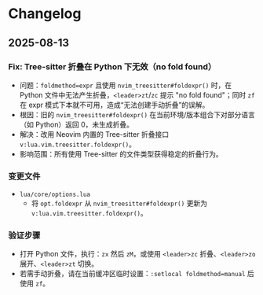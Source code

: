 # Changelog

## 2025-08-13

### Fix: Tree-sitter 折叠在 Python 下无效（no fold found）
- 问题：`foldmethod=expr` 且使用 `nvim_treesitter#foldexpr()` 时，在 Python 文件中无法产生折叠，`<leader>zt`/`zc` 提示 "no fold found"；同时 `zf` 在 expr 模式下本就不可用，造成“无法创建手动折叠”的误解。
- 根因：旧的 `nvim_treesitter#foldexpr()` 在当前环境/版本组合下对部分语言（如 Python）返回 0，未生成折叠。
- 解决：改用 Neovim 内置的 Tree-sitter 折叠接口 `v:lua.vim.treesitter.foldexpr()`。
- 影响范围：所有使用 Tree-sitter 的文件类型获得稳定的折叠行为。

### 变更文件
- `lua/core/options.lua`
  - 将 `opt.foldexpr` 从 `nvim_treesitter#foldexpr()` 更新为 `v:lua.vim.treesitter.foldexpr()`。

### 验证步骤
- 打开 Python 文件，执行：`zx` 然后 `zM`，或使用 `<leader>zc` 折叠、`<leader>zo` 展开、`<leader>zt` 切换。
- 若需手动折叠，请在当前缓冲区临时设置：`:setlocal foldmethod=manual` 后使用 `zf`。
